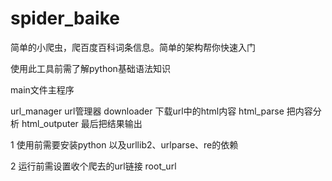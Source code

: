# spider_baike
简单的小爬虫，爬百度百科词条信息。简单的架构帮你快速入门

使用此工具前需了解python基础语法知识

main文件主程序

url_manager url管理器
downloader  下载url中的html内容
html_parse 把内容分析
html_outputer 最后把结果输出

1 使用前需要安装python 以及urllib2、urlparse、re的依赖

2 运行前需设置收个爬去的url链接 root_url